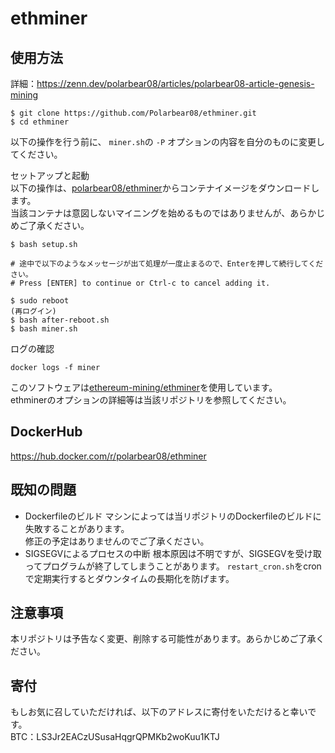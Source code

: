 # ethminer

## 使用方法
詳細：https://zenn.dev/polarbear08/articles/polarbear08-article-genesis-mining

```
$ git clone https://github.com/Polarbear08/ethminer.git
$ cd ethminer
```

以下の操作を行う前に、 `miner.sh`の `-P` オプションの内容を自分のものに変更してください。

セットアップと起動  
以下の操作は、[polarbear08/ethminer](https://hub.docker.com/r/polarbear08/ethminer)からコンテナイメージをダウンロードします。  
当該コンテナは意図しないマイニングを始めるものではありませんが、あらかじめご了承ください。

```
$ bash setup.sh

# 途中で以下のようなメッセージが出て処理が一度止まるので、Enterを押して続行してください。
# Press [ENTER] to continue or Ctrl-c to cancel adding it.

$ sudo reboot
(再ログイン)
$ bash after-reboot.sh
$ bash miner.sh
```

ログの確認

```
docker logs -f miner
```

このソフトウェアは[ethereum-mining/ethminer](https://github.com/ethereum-mining/ethminer)を使用しています。  
ethminerのオプションの詳細等は当該リポジトリを参照してください。

## DockerHub
https://hub.docker.com/r/polarbear08/ethminer

## 既知の問題

- Dockerfileのビルド 
マシンによっては当リポジトリのDockerfileのビルドに失敗することがあります。  
修正の予定はありませんのでご了承ください。
- SIGSEGVによるプロセスの中断
根本原因は不明ですが、SIGSEGVを受け取ってプログラムが終了してしまうことがあります。
`restart_cron.sh`をcronで定期実行するとダウンタイムの長期化を防げます。

## 注意事項
本リポジトリは予告なく変更、削除する可能性があります。あらかじめご了承ください。

## 寄付
もしお気に召していただければ、以下のアドレスに寄付をいただけると幸いです。  
BTC：LS3Jr2EACzUSusaHqgrQPMKb2woKuu1KTJ